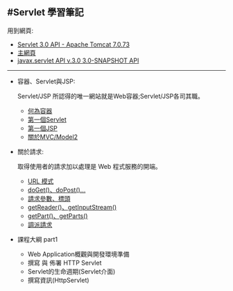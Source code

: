 #Servlet 學習筆記
---

用到網頁:

- [Servlet 3.0 API - Apache Tomcat 7.0.73](https://tomcat.apache.org/tomcat-7.0-doc/servletapi/)
- [主網頁](https://shps951023.github.io/SL314/)
- [javax.servlet API v.3.0 3.0-SNAPSHOT API ](C:/Users/Administrator/git/SL314/jsp-api-2.2-javadoc/index.html)

---


- 容器、Servlet與JSP:

  Servlet/JSP 所認得的唯一網站就是Web容器;Servlet/JSP各司其職。 

  - [何為容器]()
  - [第一個Servlet]()
  - [第一個JSP]()
  - [關於MVC/Model2]()


- 關於請求:

  取得使用者的請求加以處理是 Web 程式服務的開端。

  - [URL 模式]()
  - [doGet()、doPost()...]()
  - [請求參數、標頭]()
  - [getReader()、getInputStream()]()
  - [getPart()、getParts()]()
  - [調派請求]()

- 課程大綱 part1
  - Web Application概觀與開發環境準備
  - 撰寫 與 佈署 HTTP Servlet
  - Servlet的生命週期(Servlet介面)
  - 撰寫資訊(HttpServlet)
